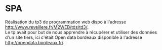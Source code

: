 # SPA
Réalisation du tp3 de programmation web dispo à l'adresse http://www.reveillere.fr/M2WEB/tds/td3/. </br>
Le tp avait pour but de nous apprendre à récupérer et utiliser des données d'un site tiers, ici c'était Open data bordeaux disponible à l'adresse http://opendata.bordeaux.fr/. </br>